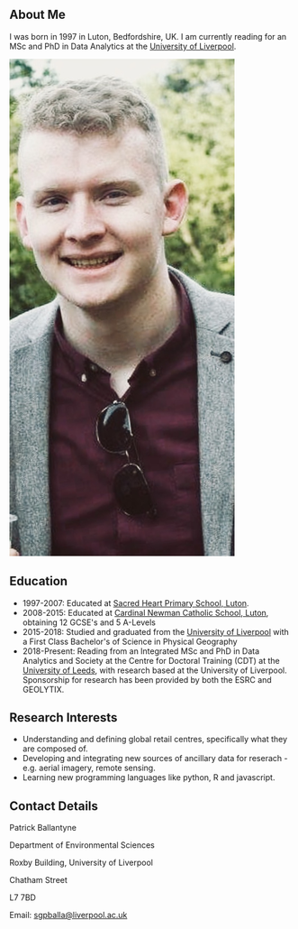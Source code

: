 ## About Me

I was born in 1997 in Luton, Bedfordshire, UK. I am currently reading for an MSc and PhD in Data Analytics at the [University of Liverpool](https://www.liverpool.ac.uk/).

![headshot](Headshot.jpeg)

## Education 

* 1997-2007: Educated at [Sacred Heart Primary School, Luton](https://www.sacredheartluton.org.uk/).
* 2008-2015: Educated at [Cardinal Newman Catholic School, Luton](https://www.cardinalnewmanschool.net/page/default.asp?title=Home&pid=1), obtaining 12 GCSE's and 5 A-Levels
* 2015-2018: Studied and graduated from the [University of Liverpool](https://www.liverpool.ac.uk/) with a First Class Bachelor's of Science in Physical Geography
* 2018-Present: Reading from an Integrated MSc and PhD in Data Analytics and Society at the Centre for Doctoral Training (CDT) at the [University of Leeds](https://lida.leeds.ac.uk/study-training/datacdt/), with research based at the University of Liverpool. Sponsorship for research has been provided by both the ESRC and GEOLYTIX.

## Research Interests

- Understanding and defining global retail centres, specifically what they are composed of.
- Developing and integrating new sources of ancillary data for reserach - e.g. aerial imagery, remote sensing.
- Learning new programming languages like python, R and javascript.

## Contact Details

Patrick Ballantyne

Department of Environmental Sciences

Roxby Building, University of Liverpool

Chatham Street

L7 7BD

Email: sgpballa@liverpool.ac.uk
